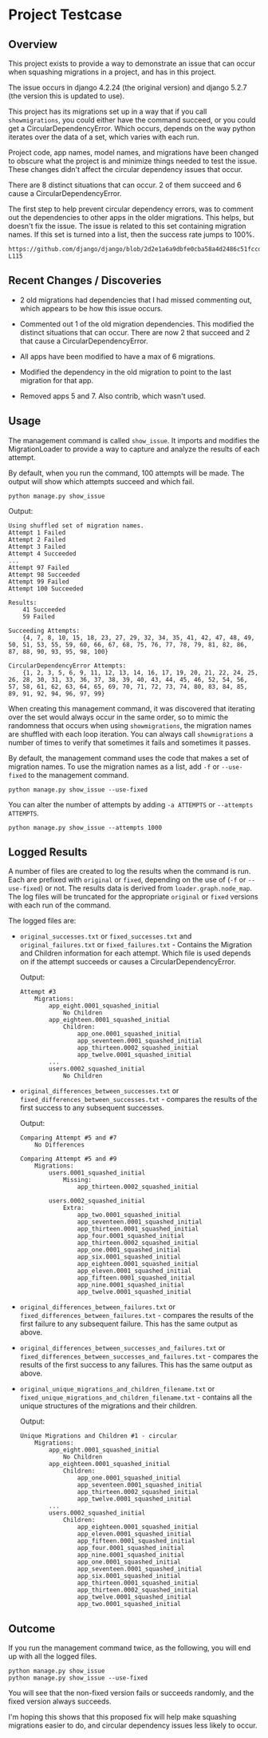# Project Testcase

## Overview

This project exists to provide a way to demonstrate an issue that can occur when squashing migrations in a project, and has in this project.

The issue occurs in django 4.2.24 (the original version) and django 5.2.7 (the version this is updated to use).

This project has its migrations set up in a way that if you call `showmigrations`, you could either have the command succeed, or you could get a CircularDependencyError.  Which occurs, depends on the way python iterates over the data of a set, which varies with each run.

Project code, app names, model names, and migrations have been changed to obscure what the project is and minimize things needed to test the issue.  These changes didn't affect the circular dependency issues that occur.

There are 8 distinct situations that can occur.  2 of them succeed and 6 cause a CircularDependencyError.


The first step to help prevent circular dependency errors, was to comment out the dependencies to other apps in the older migrations.  This helps, but doesn't fix the issue.  The issue is related to this set containing migration names.  If this set is turned into a list, then the success rate jumps to 100%.

    https://github.com/django/django/blob/2d2e1a6a9dbfe0cba58a4d2486c51fccdb501d55/django/db/migrations/loader.py#L111-L115


## Recent Changes / Discoveries

* 2 old migrations had dependencies that I had missed commenting out, which appears to be how this issue occurs.

* Commented out 1 of the old migration dependencies.  This modified the distinct situations that can occur.  There are now 2 that succeed and 2 that cause a CircularDependencyError.

* All apps have been modified to have a max of 6 migrations.

* Modified the dependency in the old migration to point to the last migration for that app.

* Removed apps 5 and 7.  Also contrib, which wasn't used.


## Usage

The management command is called `show_issue`.  It imports and modifies the MigrationLoader to provide a way to capture and analyze the results of each attempt.

By default, when you run the command, 100 attempts will be made.  The output will show which attempts succeed and which fail.

```shell
python manage.py show_issue
```

Output:

```
Using shuffled set of migration names.
Attempt 1 Failed
Attempt 2 Failed
Attempt 3 Failed
Attempt 4 Succeeded
...
Attempt 97 Failed
Attempt 98 Succeeded
Attempt 99 Failed
Attempt 100 Succeeded

Results:
    41 Succeeded
    59 Failed
    
Succeeding Attempts:
    {4, 7, 8, 10, 15, 18, 23, 27, 29, 32, 34, 35, 41, 42, 47, 48, 49, 50, 51, 53, 55, 59, 60, 66, 67, 68, 75, 76, 77, 78, 79, 81, 82, 86, 87, 88, 90, 93, 95, 98, 100}

CircularDependencyError Attempts:
    {1, 2, 3, 5, 6, 9, 11, 12, 13, 14, 16, 17, 19, 20, 21, 22, 24, 25, 26, 28, 30, 31, 33, 36, 37, 38, 39, 40, 43, 44, 45, 46, 52, 54, 56, 57, 58, 61, 62, 63, 64, 65, 69, 70, 71, 72, 73, 74, 80, 83, 84, 85, 89, 91, 92, 94, 96, 97, 99}
```

When creating this management command, it was discovered that iterating over the set would always occur in the same order, so to mimic the randomness that occurs when using `showmigrations`, the migration names are shuffled with each loop iteration.  You can always call `showmigrations` a number of times to verify that sometimes it fails and sometimes it passes.

By default, the management command uses the code that makes a set of migration names.  To use the migration names as a list, add `-f` or `--use-fixed` to the management command.

```shell
python manage.py show_issue --use-fixed
```

You can alter the number of attempts by adding `-a ATTEMPTS` or `--attempts ATTEMPTS`.

```shell
python manage.py show_issue --attempts 1000
```

## Logged Results

A number of files are created to log the results when the command is run.  Each are prefixed with `original` or `fixed`, depending on the use of (`-f` or `--use-fixed`) or not.  The results data is derived from `loader.graph.node_map`.  The log files will be truncated for the appropriate `original` or `fixed` versions with each run of the command.

The logged files are:

* `original_successes.txt` or `fixed_successes.txt` and `original_failures.txt` or `fixed_failures.txt` - Contains the Migration and Children information for each attempt.  Which file is used depends on if the attempt succeeds or causes a CircularDependencyError.

    Output:
    ```
    Attempt #3
        Migrations:
            app_eight.0001_squashed_initial
                No Children
            app_eighteen.0001_squashed_initial
                Children:
                    app_one.0001_squashed_initial
                    app_seventeen.0001_squashed_initial
                    app_thirteen.0002_squashed_initial
                    app_twelve.0001_squashed_initial
            ...
            users.0002_squashed_initial
                No Children
    ```

* `original_differences_between_successes.txt` or `fixed_differences_between_successes.txt` - compares the results of the first success to any subsequent successes.

    Output:
    ```
    Comparing Attempt #5 and #7
        No Differences
    
    Comparing Attempt #5 and #9
        Migrations:
            users.0001_squashed_initial
                Missing:
                    app_thirteen.0002_squashed_initial
    
            users.0002_squashed_initial
                Extra:
                    app_two.0001_squashed_initial
                    app_seventeen.0001_squashed_initial
                    app_thirteen.0001_squashed_initial
                    app_four.0001_squashed_initial
                    app_thirteen.0002_squashed_initial
                    app_one.0001_squashed_initial
                    app_six.0001_squashed_initial
                    app_eighteen.0001_squashed_initial
                    app_eleven.0001_squashed_initial
                    app_fifteen.0001_squashed_initial
                    app_nine.0001_squashed_initial
                    app_twelve.0001_squashed_initial
    ```

* `original_differences_between_failures.txt` or `fixed_differences_between_failures.txt` - compares the results of the first failure to any subsequent failure.  This has the same output as above.

* `original_differences_between_successes_and_failures.txt` or `fixed_differences_between_successes_and_failures.txt` - compares the results of the first success to any failures.  This has the same output as above.

* `original_unique_migrations_and_children_filename.txt` or `fixed_unique_migrations_and_children_filename.txt` - contains all the unique structures of the migrations and their children.

    Output:
    ```
    Unique Migrations and Children #1 - circular
        Migrations:
            app_eight.0001_squashed_initial
                No Children
            app_eighteen.0001_squashed_initial
                Children:
                    app_one.0001_squashed_initial
                    app_seventeen.0001_squashed_initial
                    app_thirteen.0002_squashed_initial
                    app_twelve.0001_squashed_initial
            ...
            users.0002_squashed_initial
                Children:
                    app_eighteen.0001_squashed_initial
                    app_eleven.0001_squashed_initial
                    app_fifteen.0001_squashed_initial
                    app_four.0001_squashed_initial
                    app_nine.0001_squashed_initial
                    app_one.0001_squashed_initial
                    app_seventeen.0001_squashed_initial
                    app_six.0001_squashed_initial
                    app_thirteen.0001_squashed_initial
                    app_thirteen.0002_squashed_initial
                    app_twelve.0001_squashed_initial
                    app_two.0001_squashed_initial
    ```

## Outcome

If you run the management command twice, as the following, you will end up with all the logged files.

```shell
python manage.py show_issue
python manage.py show_issue --use-fixed
```

You will see that the non-fixed version fails or succeeds randomly, and the fixed version always succeeds.

I'm hoping this shows that this proposed fix will help make squashing migrations easier to do, and circular dependency issues less likely to occur.
